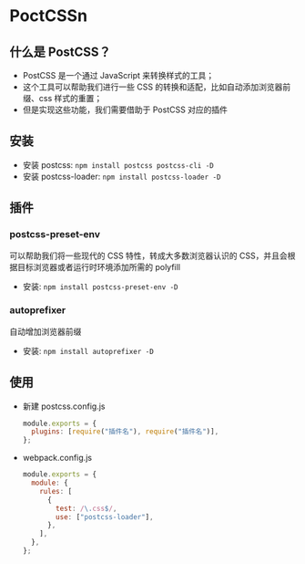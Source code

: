 # PoctCSSn

## 什么是 PostCSS？

- PostCSS 是一个通过 JavaScript 来转换样式的工具；
- 这个工具可以帮助我们进行一些 CSS 的转换和适配，比如自动添加浏览器前缀、css 样式的重置；
- 但是实现这些功能，我们需要借助于 PostCSS 对应的插件

## 安装

- 安装 postcss: `npm install postcss postcss-cli -D`
- 安装 postcss-loader: `npm install postcss-loader -D`

## 插件

### postcss-preset-env

可以帮助我们将一些现代的 CSS 特性，转成大多数浏览器认识的 CSS，并且会根据目标浏览器或者运行时环境添加所需的 polyfill

- 安装: `npm install postcss-preset-env -D`

### autoprefixer

自动增加浏览器前缀

- 安装: `npm install autoprefixer -D`

## 使用

- 新建 postcss.config.js

  ```JavaScript
  module.exports = {
    plugins: [require("插件名"), require("插件名")],
  };
  ```

- webpack.config.js

  ```JavaScript
  module.exports = {
    module: {
      rules: [
        {
          test: /\.css$/,
          use: ["postcss-loader"],
        },
      ],
    },
  };
  ```
